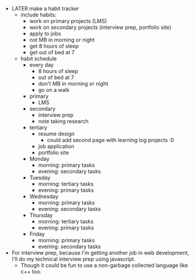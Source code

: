 - LATER make a habit tracker
	- include habits:
		- work on primary projects (LMS)
		- work on secondary projects (interview prep, portfolio site)
		- apply to jobs
		- not MB in morning or night
		- get 8 hours of sleep
		- get out of bed at 7
	- habit schedule
		- every day
			- 8 hours of sleep
			- out of bed at 7
			- don't MB in morning or night
			- go on a walk
		- primary
			- LMS
		- secondary
			- interview prep
			- note taking research
		- tertiary
			- resume design
				- could add second page with learning log projects :0
			- job application
			- portfolio site
		- Monday
			- morning: primary tasks
			- evening: secondary tasks
		- Tuesday
			- morning: tertiary tasks
			- evening: primary tasks
		- Wednesday
			- morning: primary tasks
			- evening: secondary tasks
		- Thursday
			- morning: tertiary tasks
			- evening: primary tasks
		- Friday
			- morning: primary tasks
			- evening: secondary tasks
- For interview prep, because I'm getting another job in web development, I'll do my technical interview prep using javascript.
	- Though it could be fun to use a non-garbage collected language like c++ too.